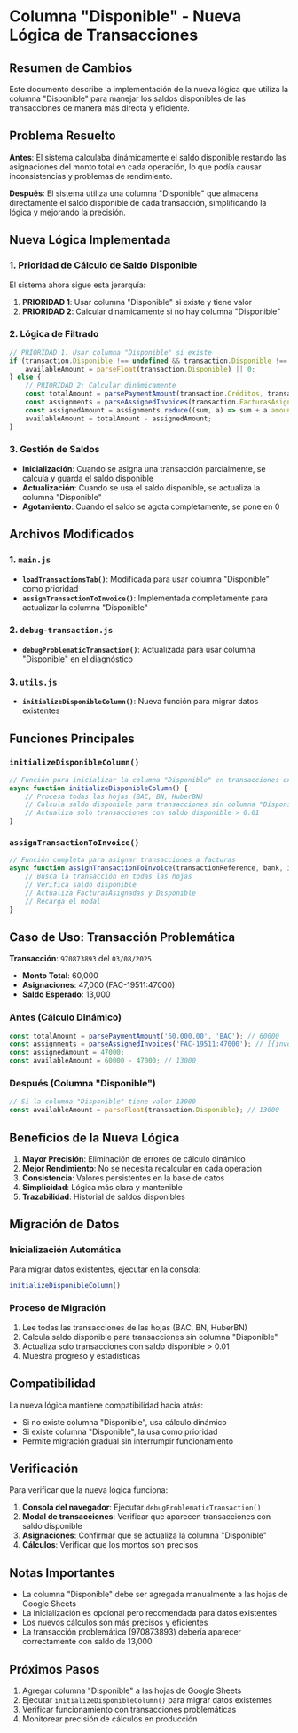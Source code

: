 # Columna "Disponible" - Nueva Lógica de Transacciones

## Resumen de Cambios

Este documento describe la implementación de la nueva lógica que utiliza la columna "Disponible" para manejar los saldos disponibles de las transacciones de manera más directa y eficiente.

## Problema Resuelto

**Antes**: El sistema calculaba dinámicamente el saldo disponible restando las asignaciones del monto total en cada operación, lo que podía causar inconsistencias y problemas de rendimiento.

**Después**: El sistema utiliza una columna "Disponible" que almacena directamente el saldo disponible de cada transacción, simplificando la lógica y mejorando la precisión.

## Nueva Lógica Implementada

### 1. Prioridad de Cálculo de Saldo Disponible

El sistema ahora sigue esta jerarquía:

1. **PRIORIDAD 1**: Usar columna "Disponible" si existe y tiene valor
2. **PRIORIDAD 2**: Calcular dinámicamente si no hay columna "Disponible"

### 2. Lógica de Filtrado

```javascript
// PRIORIDAD 1: Usar columna "Disponible" si existe
if (transaction.Disponible !== undefined && transaction.Disponible !== null && transaction.Disponible !== '') {
    availableAmount = parseFloat(transaction.Disponible) || 0;
} else {
    // PRIORIDAD 2: Calcular dinámicamente
    const totalAmount = parsePaymentAmount(transaction.Créditos, transaction.banco);
    const assignments = parseAssignedInvoices(transaction.FacturasAsignadas || '');
    const assignedAmount = assignments.reduce((sum, a) => sum + a.amount, 0);
    availableAmount = totalAmount - assignedAmount;
}
```

### 3. Gestión de Saldos

- **Inicialización**: Cuando se asigna una transacción parcialmente, se calcula y guarda el saldo disponible
- **Actualización**: Cuando se usa el saldo disponible, se actualiza la columna "Disponible"
- **Agotamiento**: Cuando el saldo se agota completamente, se pone en 0

## Archivos Modificados

### 1. `main.js`
- **`loadTransactionsTab()`**: Modificada para usar columna "Disponible" como prioridad
- **`assignTransactionToInvoice()`**: Implementada completamente para actualizar la columna "Disponible"

### 2. `debug-transaction.js`
- **`debugProblematicTransaction()`**: Actualizada para usar columna "Disponible" en el diagnóstico

### 3. `utils.js`
- **`initializeDisponibleColumn()`**: Nueva función para migrar datos existentes

## Funciones Principales

### `initializeDisponibleColumn()`
```javascript
// Función para inicializar la columna "Disponible" en transacciones existentes
async function initializeDisponibleColumn() {
    // Procesa todas las hojas (BAC, BN, HuberBN)
    // Calcula saldo disponible para transacciones sin columna "Disponible"
    // Actualiza solo transacciones con saldo disponible > 0.01
}
```

### `assignTransactionToInvoice()`
```javascript
// Función completa para asignar transacciones a facturas
async function assignTransactionToInvoice(transactionReference, bank, invoiceNumber, expectedAmount = null) {
    // Busca la transacción en todas las hojas
    // Verifica saldo disponible
    // Actualiza FacturasAsignadas y Disponible
    // Recarga el modal
}
```

## Caso de Uso: Transacción Problemática

**Transacción**: `970873893` del `03/08/2025`
- **Monto Total**: 60,000
- **Asignaciones**: 47,000 (FAC-19511:47000)
- **Saldo Esperado**: 13,000

### Antes (Cálculo Dinámico)
```javascript
const totalAmount = parsePaymentAmount('60.000,00', 'BAC'); // 60000
const assignments = parseAssignedInvoices('FAC-19511:47000'); // [{invoiceNumber: 'FAC-19511', amount: 47000}]
const assignedAmount = 47000;
const availableAmount = 60000 - 47000; // 13000
```

### Después (Columna "Disponible")
```javascript
// Si la columna "Disponible" tiene valor 13000
const availableAmount = parseFloat(transaction.Disponible); // 13000
```

## Beneficios de la Nueva Lógica

1. **Mayor Precisión**: Eliminación de errores de cálculo dinámico
2. **Mejor Rendimiento**: No se necesita recalcular en cada operación
3. **Consistencia**: Valores persistentes en la base de datos
4. **Simplicidad**: Lógica más clara y mantenible
5. **Trazabilidad**: Historial de saldos disponibles

## Migración de Datos

### Inicialización Automática
Para migrar datos existentes, ejecutar en la consola:
```javascript
initializeDisponibleColumn()
```

### Proceso de Migración
1. Lee todas las transacciones de las hojas (BAC, BN, HuberBN)
2. Calcula saldo disponible para transacciones sin columna "Disponible"
3. Actualiza solo transacciones con saldo disponible > 0.01
4. Muestra progreso y estadísticas

## Compatibilidad

La nueva lógica mantiene compatibilidad hacia atrás:
- Si no existe columna "Disponible", usa cálculo dinámico
- Si existe columna "Disponible", la usa como prioridad
- Permite migración gradual sin interrumpir funcionamiento

## Verificación

Para verificar que la nueva lógica funciona:

1. **Consola del navegador**: Ejecutar `debugProblematicTransaction()`
2. **Modal de transacciones**: Verificar que aparecen transacciones con saldo disponible
3. **Asignaciones**: Confirmar que se actualiza la columna "Disponible"
4. **Cálculos**: Verificar que los montos son precisos

## Notas Importantes

- La columna "Disponible" debe ser agregada manualmente a las hojas de Google Sheets
- La inicialización es opcional pero recomendada para datos existentes
- Los nuevos cálculos son más precisos y eficientes
- La transacción problemática (970873893) debería aparecer correctamente con saldo de 13,000

## Próximos Pasos

1. Agregar columna "Disponible" a las hojas de Google Sheets
2. Ejecutar `initializeDisponibleColumn()` para migrar datos existentes
3. Verificar funcionamiento con transacciones problemáticas
4. Monitorear precisión de cálculos en producción 